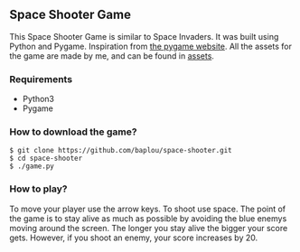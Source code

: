 ## Space Shooter Game
This Space Shooter Game is similar to Space Invaders.
It was built using Python and Pygame.
Inspiration from [the pygame website](https://www.pygame.org/project/633).
All the assets for the game are made by me, and can be found in [assets](https://github.com/baplou/space-shooter/tree/master/assets).

### Requirements
* Python3
* Pygame

### How to download the game?
```
$ git clone https://github.com/baplou/space-shooter.git
$ cd space-shooter
$ ./game.py
```

### How to play?
To move your player use the arrow keys.
To shoot use space.
The point of the game is to stay alive as much as possible by avoiding the blue enemys moving around the screen.
The longer you stay alive the bigger your score gets.
However, if you shoot an enemy, your score increases by 20.
